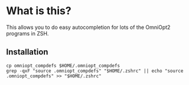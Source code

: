 # What is this?

This allows you to do easy autocompletion for lots of the OmniOpt2 programs in ZSH.

## Installation

```
cp omniopt_compdefs $HOME/.omniopt_compdefs
grep -qxF "source .omniopt_compdefs" "$HOME/.zshrc" || echo "source .omniopt_compdefs" >> "$HOME/.zshrc"
```
